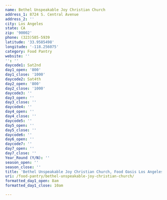 ```yaml
---
name: Bethel Unspeakable Joy Christian Church
address_1: 8724 S. Central Avenue
address_2: ''
city: Los Angeles
state: CA
zip: '90002'
phone: (323)585-5939
latitude: '33.9585498'
longitude: '-118.256075'
category: Food Pantry
website: ''
'': ''
daycode1: Sat2nd
day1_open: '800'
day1_close: '1000'
daycode2: Sat4th
day2_open: '800'
day2_close: '1000'
daycode3: ''
day3_open: ''
day3_close: ''
daycode4: ''
day4_open: ''
day4_close: ''
daycode5: ''
day5_open: ''
day5_close: ''
daycode6: ''
day6_open: ''
daycode7: ''
day7_open: ''
day7_close: ''
Year_Round (Y/N): ''
season_open: ''
season_close: ''
title: 'Bethel Unspeakable Joy Christian Church, Food Oasis Los Angeles'
uri: /food-pantry/bethel-unspeakable-joy-christian-church/
formatted_day1_open: 8am
formatted_day1_close: 10am

---
```

